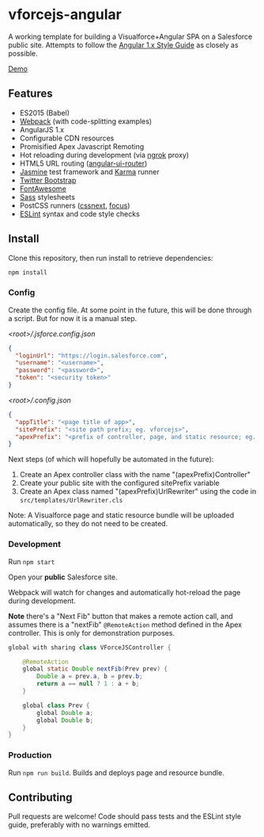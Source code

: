 # vforcejs-angular

A working template for building a Visualforce+Angular SPA on a Salesforce public
site. Attempts to follow the [Angular 1.x Style Guide][style-guide] as closely as possible.

[Demo](https://vforcejs-developer-edition.na30.force.com/vforcejs)

## Features

- ES2015 (Babel)
- [Webpack] (with code-splitting examples)
- AngularJS 1.x
- Configurable CDN resources
- Promisified Apex Javascript Remoting
- Hot reloading during development (via [ngrok](https://ngrok.com) proxy)
- HTML5 URL routing ([angular-ui-router](https://github.com/angular-ui/ui-router))
- [Jasmine](http://jasmine.github.io/) test framework and [Karma](https://karma-runner.github.io) runner
- [Twitter Bootstrap](http://getbootstrap.com)
- [FontAwesome](http://fontawesome.io/)
- [Sass](http://sass-lang.com) stylesheets
- PostCSS runners ([cssnext](http://cssnext.io), [focus](https://github.com/postcss/postcss-focus))
- [ESLint](http://eslint.org) syntax and code style checks

## Install

Clone this repository, then run install to retrieve dependencies:

```bash
npm install
```

### Config

Create the config file. At some point in the future, this will be done through a script.
But for now it is a manual step.

*\<root>/.jsforce.config.json*
```json
{
  "loginUrl": "https://login.salesforce.com",
  "username": "<username>",
  "password": "<password>",
  "token": "<security token>"
}
```
*\<root>/.config.json*
```json
{
  "appTitle": "<page title of app>",
  "sitePrefix": "<site path prefix; eg. vforcejs>",
  "apexPrefix": "<prefix of controller, page, and static resource; eg. VForceJS>"
}
```

Next steps (of which will hopefully be automated in the future):

1. Create an Apex controller class with the name "(apexPrefix)Controller"
2. Create your public site with the configured sitePrefix variable
3. Create an Apex class named "(apexPrefix)UrlRewriter" using the
   code in `src/templates/UrlRewriter.cls`

Note: A Visualforce page and static resource bundle will be uploaded automatically,
so they do not need to be created.

### Development

Run `npm start`

Open your **public** Salesforce site.

Webpack will watch for changes and automatically hot-reload the page during
development.

**Note** there's a "Next Fib" button that makes a remote action call, and assumes
there is a "nextFib" `@RemoteAction` method defined in the Apex controller. This
is only for demonstration purposes.

```java
global with sharing class VForceJSController {

	@RemoteAction
	global static Double nextFib(Prev prev) {
		Double a = prev.a, b = prev.b;
		return a == null ? 1 : a + b;
	}

	global class Prev {
		global Double a;
		global Double b;
	}
}
```

### Production

Run `npm run build`. Builds and deploys page and resource bundle.

## Contributing

Pull requests are welcome! Code should pass tests and the ESLint style guide,
preferably with no warnings emitted.


[style-guide]: https://github.com/johnpapa/angular-styleguide/tree/master/a1
[Webpack]: http://webpack.github.io
